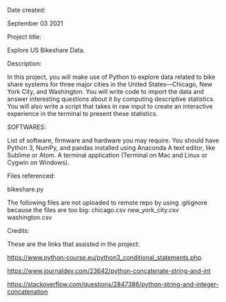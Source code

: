 Date created:

September 03 2021

Project title:


Explore US Bikeshare Data.


Description:

In this project, you will make use of Python to explore data related to bike share systems for three major cities in the United States—Chicago, New York City, and Washington. You will write code to import the data and answer interesting questions about it by computing descriptive statistics. You will also write a script that takes in raw input to create an interactive experience in the terminal to present these statistics.


SOFTWARES:

List of software, firmware and hardware you may require.
You should have Python 3, NumPy, and pandas installed using Anaconda
A text editor, like Sublime or Atom.
A terminal application (Terminal on Mac and Linux or Cygwin on Windows).


Files referenced:

bikeshare.py

The following files are not uploaded to remote repo by using .gitignore because the files are too big:
chicago.csv
new_york_city.csv
washington.csv

Credits:


These are the links that assisted in the project:

https://www.python-course.eu/python3_conditional_statements.php.

https://www.journaldev.com/23642/python-concatenate-string-and-int

https://stackoverflow.com/questions/2847386/python-string-and-integer-concatenation
